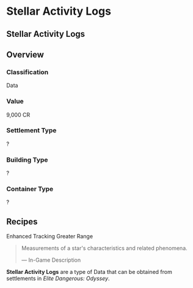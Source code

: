 # Stellar Activity Logs
## Stellar Activity Logs

## Overview

### Classification

Data

### Value

9,000 CR

### Settlement Type

?

### Building Type

?

### Container Type

?

## Recipes

Enhanced Tracking
Greater Range

> 
> 
> Measurements of a star's characteristics and related phenomena.
> 
> 
> — In-Game Description
> 

**Stellar Activity Logs** are a type of Data that can be obtained from settlements in *Elite Dangerous: Odyssey*.